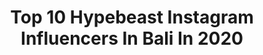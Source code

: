 ---
title: Top 10 Hypebeast Instagram Influencers In Bali In 2020
description: >-
  Find top hypebeast Instagram influencers in Bali in 2020. Most popular hashtags: #hypebeast #bali #fashion #ootd.
platform: Instagram
profiles:
  - username: "localbrandedindonesian"
    fullname: >-
      LOCAL BRAND INDONESIA
    location: "Indonesia"
    followers: 16245
    engagement: 1023
    commentsToLikes: 0.017316
    id: ck8tctr0d0ndd0j78cn57i6k0
    verified: false
    hashtags: "#cargopants, #project, #produklokal, #beanie"
  - username: "n_pikri"
    fullname: >-
      Fikri Upik
    location: "Indonesia"
    followers: 5615
    engagement: 1401
    commentsToLikes: 0.226729
    id: ck5bzdsk0qy4c0i11h41vzq95
    verified: false
    hashtags: "#bestplacestogo, #artofvisuals, #travelawesome, #thecreatorclass"
  - username: "andrew_yogi"
    fullname: >-
      Andrew Yogi
    location: "Indonesia"
    followers: 57271
    engagement: 390
    commentsToLikes: 0.012274
    id: ck5cgqzx1pdz10i1161ciiv85
    verified: false
    hashtags: "#sunsetlover, #sore, #streetwear, #potrait"
  - username: "arifwhy"
    fullname: >-
      Bumbu Indomie
    location: "Indonesia"
    followers: 4935
    engagement: 413
    commentsToLikes: 0.027964
    id: ck13bdl1qux2u0i19gp4m087d
    verified: false
    hashtags: "#mascott, #parasite, #barong, #artobiantoro"
  - username: "kopi.cat"
    fullname: >-
      Catherine Wong
    location: "Indonesia"
    followers: 11145
    engagement: 358
    commentsToLikes: 0.029852
    id: ck14i7la5e1fv0i19cyv2pf06
    verified: false
    hashtags: "#chique, #pinkaesthetic, #hkfoodie, #mejuri"
  - username: "gussdian"
    fullname: >-
      Video & Photo Editor
    location: "Indonesia"
    followers: 26903
    engagement: 179
    commentsToLikes: 0.022089
    id: ck5q04vl649ey0i11vw5vtbij
    verified: false
    hashtags: "#instagram, #discoverearth, #urbanandstreet, #folevibe"
  - username: "fajarnasution"
    fullname: >-
      JAR 📍#indonesia
    location: "Indonesia"
    followers: 15616
    engagement: 300
    commentsToLikes: 0.124892
    id: ck9wi5p8q0uq50j78hds9npev
    verified: false
    hashtags: "#moodnation, #voyaged, #togean, #sonyalpha"
  - username: "zona.sepakbolaid"
    fullname: >-
      FAKTABOLA | INFO SEPUTAR BOLA
    location: "Indonesia"
    followers: 46267
    engagement: 293
    commentsToLikes: 0.007114
    id: ck9harez6dsji0j78u2u20mss
    verified: false
    hashtags: "#zenwin88, #online, #update, #medotjanji"
  - username: "beritapersijajakarta"
    fullname: >-
      BERITA PERSIJA JAKARTA
    location: "Indonesia"
    followers: 110072
    engagement: 186
    commentsToLikes: 0.003906
    id: ckaoxa8yecgw10i78enp67iw5
    verified: false
    hashtags: "#mixparlay, #areadewasa, #papua, #customcaseiphone"
  - username: "thib_sel"
    fullname: >-
      Streetstyle And Travel
    location: "Indonesia"
    followers: 18109
    engagement: 519
    commentsToLikes: 0.055277
    id: ck8syrktjlqk70j78weosc66a
    verified: false
    hashtags: "#style, #custombike, #pool, #hanging"
---